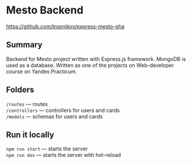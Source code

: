<!-- [![Tests for sprint 13](https://github.com/tropnikov/express-mesto-gha/actions/workflows/tests-13-sprint.yml/badge.svg)](https://github.com/tropnikov/express-mesto-gha/actions/workflows/tests-13-sprint.yml)  -->

<!-- [![Tests for sprint 14](https://github.com/tropnikov}/express-mesto-gha/actions/workflows/tests-14-sprint.yml/badge.svg)](https://github.com/tropnikov/express-mesto-gha/actions/workflows/tests-14-sprint.yml) -->

<!-- [![Tests](https://github.com/yandex-praktikum/express-mesto-gha/actions/workflows/tests-13-sprint.yml/badge.svg)](https://github.com/yandex-praktikum/express-mesto-gha/actions/workflows/tests-13-sprint.yml) [![Tests](https://github.com/yandex-praktikum/express-mesto-gha/actions/workflows/tests-14-sprint.yml/badge.svg)](https://github.com/yandex-praktikum/express-mesto-gha/actions/workflows/tests-14-sprint.yml) -->

# Mesto Backend

https://github.com/tropnikov/express-mesto-gha

## Summary

Backend for Mesto project written with Express.js framework. MongoDB is used as a database.
Written as one of the projects on Web-developer course on Yandex.Practicum.

## Folders

`/routes` — routes  
`/controllers` — controllers for users and cards  
`/models` — schemas for users and cards
  
## Run it locally

`npm run start` — starts the server   
`npm run dev` — starts the server with hot-reload
